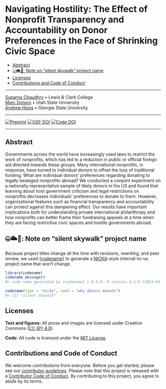 # Navigating Hostility: The Effect of Nonprofit Transparency and Accountability on Donor Preferences in the Face of Shrinking Civic Space


- [Abstract](#abstract)
- [🤐🌥️🚶: Note on “silent skywalk” project name](#zipper_mouth_facesun_behind_large_cloudwalking-note-on-silent-skywalk-project-name)
- [Licenses](#licenses)
- [Contributions and Code of Conduct](#contributions-and-code-of-conduct)

<!-- README.md is generated from README.qmd. Please edit that file -->

------------------------------------------------------------------------

[Suparna Chaudhry](http://www.suparnachaudhry.com/) • Lewis & Clark College  
[Marc Dotson](https://occasionaldivergences.com/about) • Utah State University  
[Andrew Heiss](https://www.andrewheiss.com) • Georgia State University

------------------------------------------------------------------------

<!-- badges: start -->

[![Preprint](https://img.shields.io/badge/Preprint-10.31235%2Fosf.io%2Fhu6a5-blue)](https://doi.org/10.31235/osf.io/hu6a5) [![OSF DOI](https://img.shields.io/badge/OSF%20project-10.17605%2FOSF.IO%2FR59XZ-blue)](https://doi.org/10.17605/OSF.IO/R59XZ) [![Code DOI](https://img.shields.io/badge/Code-10.5281%2Fzenodo.14721277-blue)](https://doi.org/10.5281/zenodo.14721277)
<!-- badges: end -->

------------------------------------------------------------------------

## Abstract

Governments across the world have increasingly used laws to restrict the work of nonprofits, which has led to a reduction in public or official foreign aid directed towards these groups. Many international nonprofits, in response, have turned to individual donors to offset the loss of traditional funding. What are individual donors’ preferences regarding donating to legally besieged nonprofits abroad? We conducted a conjoint experiment on a nationally representative sample of likely donors in the US and found that learning about host government criticism and legal restrictions on nonprofits decreases individuals’ preferences to donate to them. However, organizational features such as financial transparency and accountability can protect against this dampening effect. Our results have important implications both for understanding private international philanthropy and how nonprofits can better frame their fundraising appeals at a time when they are facing restrictive civic spaces and hostile governments abroad.

## 🤐🌥️🚶: Note on “silent skywalk” project name

Because project titles change all the time with revisions, rewriting, and peer review, we used [{codename}](http://svmiller.com/codename/) to generate a [NICKA](https://en.wikipedia.org/wiki/List_of_U.S._Department_of_Defense_and_partner_code_names)-style internal-to-us project name that won’t change.

``` r
library(codename)
codename_message()
#> code name generated by {codename} v.0.5.0. R version 4.3.0 (2023-04-21).

codename(type = "nicka", seed = "why donors donate")
#> [1] "silent skywalk"
```

## Licenses

**Text and figures:** All prose and images are licensed under Creative Commons ([CC-BY-4.0](http://creativecommons.org/licenses/by/4.0/)).

**Code:** All code is licensed under the [MIT License](LICENSE.md).

## Contributions and Code of Conduct

We welcome contributions from everyone. Before you get started, please see our [contributor guidelines](CONTRIBUTING.md). Please note that this project is released with a [Contributor Code of Conduct](https://contributor-covenant.org/version/2/0/CODE_OF_CONDUCT.html). By contributing to this project, you agree to abide by its terms.
